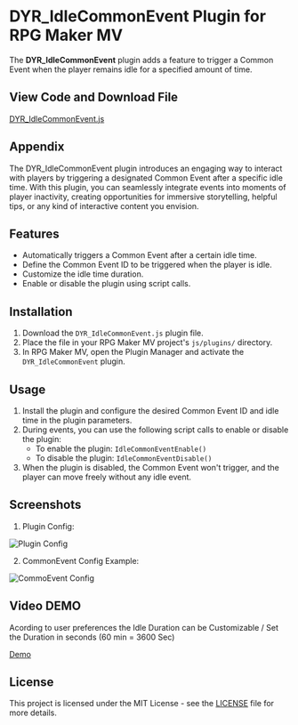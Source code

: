 
# DYR_IdleCommonEvent Plugin for RPG Maker MV
The **DYR_IdleCommonEvent** plugin adds a feature to trigger a Common Event when the player remains idle for a specified amount of time.


## View Code and Download File

[DYR_IdleCommonEvent.js](https://github.com/Danyerusama/DYR_IdleCommonEvent/blob/33927c5afbf8f7e71a321b4699e44ad8fddf6bbd/DYR_IdleCommonEvent.js)

## Appendix
The DYR_IdleCommonEvent plugin introduces an engaging way to interact with players by triggering a designated Common Event after a specific idle time. With this plugin, you can seamlessly integrate events into moments of player inactivity, creating opportunities for immersive storytelling, helpful tips, or any kind of interactive content you envision.


## Features

- Automatically triggers a Common Event after a certain idle time.
- Define the Common Event ID to be triggered when the player is idle.
- Customize the idle time duration.
- Enable or disable the plugin using script calls.


## Installation

1. Download the `DYR_IdleCommonEvent.js` plugin file.
2. Place the file in your RPG Maker MV project's `js/plugins/` directory.
3. In RPG Maker MV, open the Plugin Manager and activate the `DYR_IdleCommonEvent` plugin.

    
## Usage

1. Install the plugin and configure the desired Common Event ID and idle time in the plugin parameters.
2. During events, you can use the following script calls to enable or disable the plugin:
   - To enable the plugin: `IdleCommonEventEnable()`
   - To disable the plugin: `IdleCommonEventDisable()`
3. When the plugin is disabled, the Common Event won't trigger, and the player can move freely without any idle event.



## Screenshots

1. Plugin Config:

![Plugin Config](https://github.com/Danyerusama/DYR_IdleVideoTitle/assets/142346653/a1b90554-8341-4448-af8d-3b6c70e80aea)

2. CommonEvent Config Example:

![CommoEvent Config](https://github.com/Danyerusama/DYR_IdleVideoTitle/assets/142346653/8b19b79d-e123-4cdf-bc9e-969b89dc0a4b)
   
## Video DEMO
Acording to user preferences the Idle Duration can be Customizable / Set the Duration in seconds (60 min = 3600 Sec)

[Demo](https://github.com/Danyerusama/DYR_IdleVideoTitle/assets/142346653/0ec7766f-b505-4da0-97d8-3b190f4952d2)

## License
This project is licensed under the MIT License - see the [LICENSE](https://github.com/Danyerusama/DYR_IdleVideoTitle/blob/94ceb843b5d2f9b5f51aa7eec3788e41f5f0cdb3/LICENSE) file for more details.
